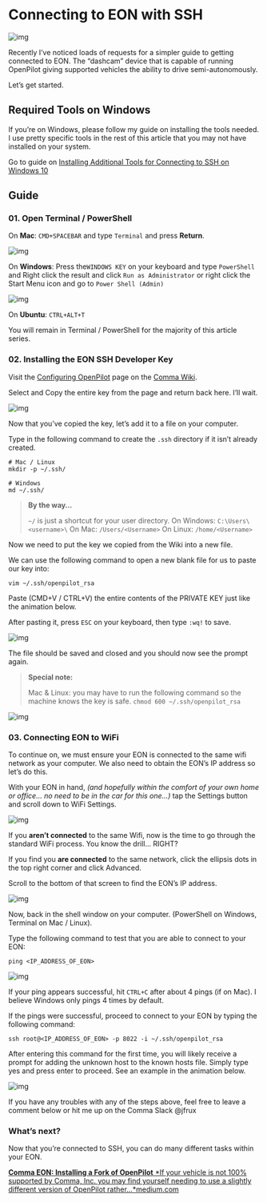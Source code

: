# Connecting to EON with SSH

![img](https://cdn-images-1.medium.com/max/2000/1*rs5o9T4V-YWUT5koMEBUhg.png)

Recently I’ve noticed loads of requests for a simpler guide to getting connected to EON. The “dashcam” device that is capable of running OpenPilot giving supported vehicles the ability to drive semi-autonomously.

Let’s get started.

## Required Tools on Windows

If you’re on Windows, please follow my guide on installing the tools needed.
I use pretty specific tools in the rest of this article that you may not have installed on your system.

Go to guide on [Installing Additional Tools for Connecting to SSH on Windows 10](./installing-additional-tools-ssh-windows10.html)

## Guide

### 01. Open Terminal / PowerShell

On **Mac**: `CMD+SPACEBAR` and type `Terminal` and press **Return**.

![img](https://cdn-images-1.medium.com/max/1600/1*ZyRv0BkXaGwYjXkR2WdWuQ.gif)

On **Windows**: Press the`WINDOWS KEY` on your keyboard and type `PowerShell` and Right click the result and click `Run as Administrator` or right click the Start Menu icon and go to `Power Shell (Admin)`

![img](https://cdn-images-1.medium.com/max/1600/1*xZRlRe01VE-CW9mvj3G5oQ.gif)

On **Ubuntu**: `CTRL+ALT+T`

You will remain in Terminal / PowerShell for the majority of this article series.

### 02. Installing the EON SSH Developer Key

Visit the [Configuring OpenPilot](https://community.comma.ai/wiki/index.php/Configuring_OpenPilot) page on the [Comma Wiki](https://wiki.comma.ai/).

Select and Copy the entire key from the page and return back here. I’ll wait.

![img](https://cdn-images-1.medium.com/max/1600/1*gal8aMlnmQvff65mPcFYZA.gif)

Now that you’ve copied the key, let’s add it to a file on your computer.

Type in the following command to create the `.ssh` directory if it isn’t already created.

```
# Mac / Linux
mkdir -p ~/.ssh/
```

```
# Windows
md ~/.ssh/
```

> **By the way…**
>
>  `~/` is just a shortcut for your user directory.
> On Windows: `C:\Users\<username>\` 
> On Mac: `/Users/<Username>` 
> On Linux: `/home/<Username>`

Now we need to put the key we copied from the Wiki into a new file.

We can use the following command to open a new blank file for us to paste our key into:

```
vim ~/.ssh/openpilot_rsa
```

Paste (CMD+V / CTRL+V) the entire contents of the PRIVATE KEY just like the animation below.

After pasting it, press `ESC` on your keyboard, then type `:wq!` to save.

![img](https://cdn-images-1.medium.com/max/1600/1*0HXvLD0GYUH0CCRjhRu1yQ.gif)

The file should be saved and closed and you should now see the prompt again.

> **Special note:** 
>
> Mac & Linux: you may have to run the following command so the machine knows the key is safe.
> `chmod 600 ~/.ssh/openpilot_rsa`

![img](https://cdn-images-1.medium.com/max/1600/1*qO8z-o1AuWo2NHSwABYtSg.gif)

### 03. Connecting EON to WiFi

To continue on, we must ensure your EON is connected to the same wifi network as your computer. We also need to obtain the EON’s IP address so let’s do this.

With your EON in hand, *(and hopefully within the comfort of your own home or office… no need to be in the car for this one…)* tap the Settings button and scroll down to WiFi Settings.

![img](https://cdn-images-1.medium.com/max/1600/1*CxwDXtBapYQX0IdyyrN-aQ.gif)

If you **aren’t connected** to the same Wifi, now is the time to go through the standard WiFi process. You know the drill… RIGHT?

If you find you **are connected** to the same network, click the ellipsis dots in the top right corner and click Advanced.

Scroll to the bottom of that screen to find the EON’s IP address.



![img](https://cdn-images-1.medium.com/max/1600/1*c6ch0xmIihVNK5B7kvDhCw.gif)

Now, back in the shell window on your computer. (PowerShell on Windows, Terminal on Mac / Linux).

Type the following command to test that you are able to connect to your EON:

```
ping <IP_ADDRESS_OF_EON>
```

![img](https://cdn-images-1.medium.com/max/1600/1*iGwYleitw6_7X8LK2WrlXQ.gif)

If your ping appears successful, hit `CTRL+C` after about 4 pings (if on Mac). I believe Windows only pings 4 times by default.

If the pings were successful, proceed to connect to your EON by typing the following command:

```
ssh root@<IP_ADDRESS_OF_EON> -p 8022 -i ~/.ssh/openpilot_rsa
```

After entering this command for the first time, you will likely receive a prompt for adding the unknown host to the known hosts file. Simply type yes and press enter to proceed. See an example in the animation below.

![img](https://cdn-images-1.medium.com/max/1600/1*V2RwhZQ5GOWHHQ0aSPgXxw.gif)

If you have any troubles with any of the steps above, feel free to leave a comment below or hit me up on the Comma Slack @jfrux

### What’s next?

Now that you’re connected to SSH, you can do many different tasks within your EON.

[**Comma EON: Installing a Fork of OpenPilot**
*If your vehicle is not 100% supported by Comma, Inc. you may find yourself needing to use a slightly different version of OpenPilot rather…*medium.com](https://medium.com/@jfrux/comma-eon-installing-a-fork-of-openpilot-5c2b5c134b4b)